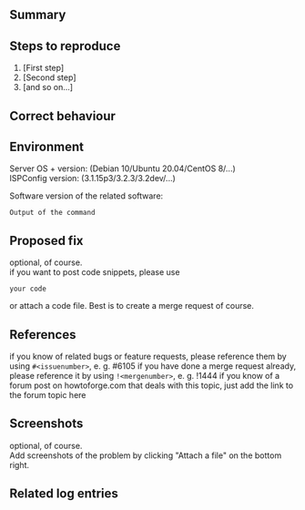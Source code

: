 <!-- Before creating a bug report, please:
- Read the contribution guidelines: https://git.ispconfig.org/ispconfig/ispconfig3/-/blob/develop/CONTRIBUTING.md
- Do not ask support questions here. If you are unsure if your problem is a bug, post a thread on the forum: https://www.howtoforge.com/community/#ispconfig-3.23
- Make sure to remove any content from the description that you did not add. For example, if there are no related log entries, remove the whole "Related log entries" part.
-->

## Summary
<!-- What is happening and what is wrong with that? -->

## Steps to reproduce
1. [First step]
2. [Second step]
3. [and so on...]

## Correct behaviour
<!-- What should happen instead? -->

## Environment
Server OS + version: (Debian 10/Ubuntu 20.04/CentOS 8/...) \
ISPConfig version: (3.1.15p3/3.2.3/3.2dev/...)
<!-- _you can use `grep 'ISPC_APP_VERSION' /usr/local/ispconfig/server/lib/config.inc.php` to get it from the command line_ -->
Software version of the related software:
<!-- You can use 'nginx -v' or 'apachectl -v' to find the webserver version. Use 'php -v' to find the PHP version.> Put this in code blocks, like so: -->
```
Output of the command
```

## Proposed fix
optional, of course.  
if you want to post code snippets, please use
```  
your code  
```
or attach a code file. Best is to create a merge request of course.

## References
if you know of related bugs or feature requests, please reference them by using `#<issuenumber>`, e. g. #6105
if you have done a merge request already, please reference it by using `!<mergenumber>`, e. g. !1444 
if you know of a forum post on howtoforge.com that deals with this topic, just add the link to the forum topic here

## Screenshots
optional, of course.  
Add screenshots of the problem by clicking "Attach a file" on the bottom right.

## Related log entries
